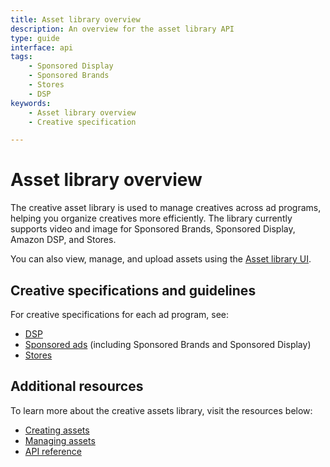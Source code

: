 ```yaml
---
title: Asset library overview
description: An overview for the asset library API
type: guide
interface: api
tags: 
    - Sponsored Display
    - Sponsored Brands
    - Stores
    - DSP
keywords:
    - Asset library overview
    - Creative specification

---
```


# Asset library overview

The creative asset library is used to manage creatives across ad programs, helping you organize creatives more efficiently. The library currently supports video and image for Sponsored Brands, Sponsored Display, Amazon DSP, and Stores. 

You can also view, manage, and upload assets using the [Asset library UI](https://advertising.amazon.com/creative-assets).  

## Creative specifications and guidelines

For creative specifications for each ad program, see:

* [DSP](https://advertising.amazon.com/resources/ad-specs/dsp)
* [Sponsored ads](https://advertising.amazon.com/resources/ad-policy/sponsored-ads-policies) (including Sponsored Brands and Sponsored Display)
* [Stores](https://advertising.amazon.com/resources/ad-specs/stores)

## Additional resources

To learn more about the creative assets library, visit the resources below:

* [Creating assets](guides/creative-asset/creating-assets)
* [Managing assets](guides/creative-asset/managing-assets)
* [API reference](creative-asset-library)
